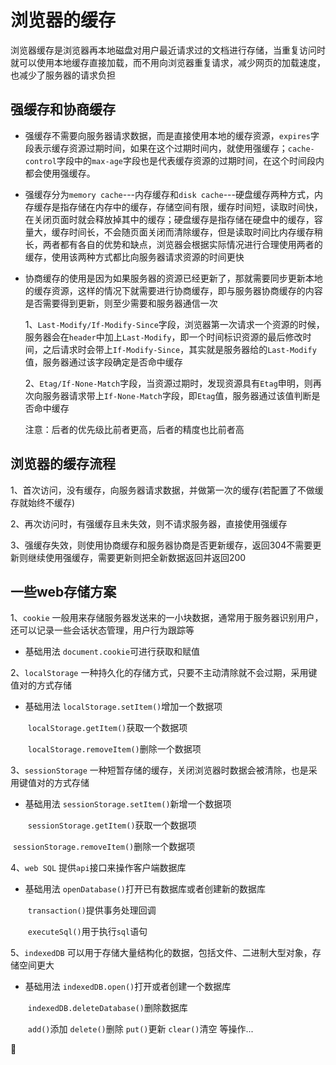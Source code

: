 # 浏览器的缓存

浏览器缓存是浏览器再本地磁盘对用户最近请求过的文档进行存储，当重复访问时就可以使用本地缓存直接加载，而不用向浏览器重复请求，减少网页的加载速度，也减少了服务器的请求负担

## 强缓存和协商缓存

- 强缓存不需要向服务器请求数据，而是直接使用本地的缓存资源，`expires`字段表示缓存资源过期时间，如果在这个过期时间内，就使用强缓存；`cache-control`字段中的`max-age`字段也是代表缓存资源的过期时间，在这个时间段内都会使用强缓存。

- 强缓存分为`memory cache`---内存缓存和`disk cache`---硬盘缓存两种方式，内存缓存是指存储在内存中的缓存，存储空间有限，缓存时间短，读取时间快，在关闭页面时就会释放掉其中的缓存；硬盘缓存是指存储在硬盘中的缓存，容量大，缓存时间长，不会随页面关闭而清除缓存，但是读取时间比内存缓存稍长，两者都有各自的优势和缺点，浏览器会根据实际情况进行合理使用两者的缓存，使用该两种方式都比向服务器请求资源的时间更快

- 协商缓存的使用是因为如果服务器的资源已经更新了，那就需要同步更新本地的缓存资源，这样的情况下就需要进行协商缓存，即与服务器协商缓存的内容是否需要得到更新，则至少需要和服务器通信一次

  1、`Last-Modify/If-Modify-Since`字段，浏览器第一次请求一个资源的时候，服务器会在`header`中加上`Last-Modify`，即一个时间标识资源的最后修改时间，之后请求时会带上`If-Modify-Since`，其实就是服务器给的`Last-Modify`值，服务器通过该字段确定是否命中缓存

  2、`Etag/If-None-Match`字段，当资源过期时，发现资源具有`Etag`申明，则再次向服务器请求带上`If-None-Match`字段，即`Etag`值，服务器通过该值判断是否命中缓存

  注意：后者的优先级比前者更高，后者的精度也比前者高

## 浏览器的缓存流程

1、首次访问，没有缓存，向服务器请求数据，并做第一次的缓存(若配置了不做缓存就始终不缓存)

2、再次访问时，有强缓存且未失效，则不请求服务器，直接使用强缓存

3、强缓存失效，则使用协商缓存和服务器协商是否更新缓存，返回304不需要更新则继续使用强缓存，需要更新则把全新数据返回并返回200

## 一些web存储方案

1、`cookie` 一般用来存储服务器发送来的一小块数据，通常用于服务器识别用户，还可以记录一些会话状态管理，用户行为跟踪等

- 基础用法     `document.cookie`可进行获取和赋值

2、`localStorage`   一种持久化的存储方式，只要不主动清除就不会过期，采用键值对的方式存储

- 基础用法   `localStorage.setItem()`增加一个数据项

  ​                  `localStorage.getItem()`获取一个数据项

  ​                  `localStorage.removeItem()`删除一个数据项

3、`sessionStorage`  一种短暂存储的缓存，关闭浏览器时数据会被清除，也是采用键值对的方式存储

- 基础用法   `sessionStorage.setItem()`新增一个数据项

  ​                  `sessionStorage.getItem()`获取一个数据项

​                         `sessionStorage.removeItem()`删除一个数据项

4、`web SQL`  提供`api`接口来操作客户端数据库

- 基础用法   `openDatabase()`打开已有数据库或者创建新的数据库

  ​                  `transaction()`提供事务处理回调

  ​                 `executeSql()`用于执行`sql`语句

5、`indexedDB`  可以用于存储大量结构化的数据，包括文件、二进制大型对象，存储空间更大

- 基础用法  `indexedDB.open()`打开或者创建一个数据库

  ​                 `indexedDB.deleteDatabase()`删除数据库

  ​                 `add()`添加   `delete()`删除   `put()`更新  `clear()`清空  等操作...

:100: